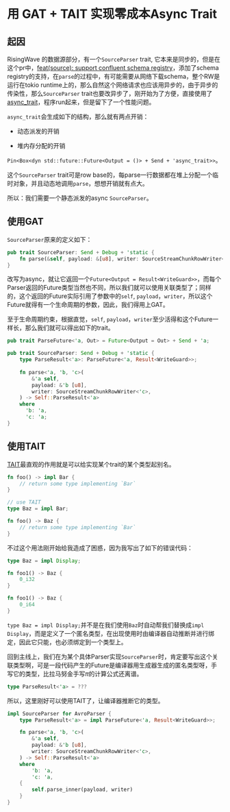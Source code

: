 # 用 GAT + TAIT 实现零成本Async Trait


## 起因

RisingWave 的数据源部分，有一个`SourceParser` trait, 它本来是同步的，但是在这个pr中，[feat(source): support confluent schema registry](https://github.com/risingwavelabs/risingwave/pull/6289)，添加了schema registry的支持，在`parse`的过程中，有可能需要从网络下载schema，整个RW是运行在tokio runtime上的，那么自然这个网络请求也应该用异步的，由于异步的传染性，那么`SourceParser` trait也要改异步了，刚开始为了方便，直接使用了[async_trait](https://docs.rs/async-trait/0.1.58/async_trait/)，程序run起来，但是留下了一个性能问题。

`async_trait`会生成如下的结构，那么就有两点开销：

- 动态派发的开销

- 堆内存分配的开销

`Pin<Box<dyn std::future::Future<Output = ()> + Send + 'async_trait>>`。

这个`SourceParser` trait可是row base的，每parse一行数据都在堆上分配一个临时对象，并且动态地调用`parse`，想想开销就有点大。

所以：我们需要一个静态派发的async `SourceParser`。

## 使用GAT

`SourceParser`原来的定义如下：

```rust
pub trait SourceParser: Send + Debug + 'static {
    fn parse(&self, payload: &[u8], writer: SourceStreamChunkRowWriter<'_>) -> Result<WriteGuard>;
}
```

改写为async，就让它返回一个`Future<Output = Result<WriteGuard>>`，而每个Parser返回的Future类型当然也不同，所以我们就可以使用关联类型了；同样的，这个返回的Future实际引用了参数中的`self`, `payload`，`writer`，所以这个Future就得有一个生命周期的参数，因此，我们得用上GAT。

至于生命周期约束，根据直觉，`self`, `payload`，`writer`至少活得和这个Future一样长，那么我们就可以得出如下的trait。

```rust
pub trait ParseFuture<'a, Out> = Future<Output = Out> + Send + 'a;

pub trait SourceParser: Send + Debug + 'static {
    type ParseResult<'a>: ParseFuture<'a, Result<WriteGuard>>;
  
    fn parse<'a, 'b, 'c>(
        &'a self,
        payload: &'b [u8],
        writer: SourceStreamChunkRowWriter<'c>,
    ) -> Self::ParseResult<'a>
    where
      'b: 'a,
      'c: 'a;
}
```

## 使用TAIT

[TAIT](https://rust-lang.github.io/rfcs/2515-type_alias_impl_trait.html)最直观的作用就是可以给实现某个trait的某个类型起别名。

```rust
fn foo() -> impl Bar {
    // return some type implementing `Bar`
}

// use TAIT
type Baz = impl Bar;

fn foo() -> Baz {
    // return some type implementing `Bar`
}
```

不过这个用法刚开始给我造成了困惑，因为我写出了如下的错误代码：

```rust
type Baz = impl Display;

fn foo1() -> Baz {
    0_i32
}

fn foo1() -> Baz {
    0_i64
}
```

`type Baz = impl Display;`并不是在我们使用`Baz`时自动帮我们替换成`impl Display`，而是定义了一个匿名类型，在出现使用时由编译器自动推断并进行绑定，因此它只能，也必须绑定到一个类型上。

回到主线上，我们在为某个具体Parser实现`SourceParser`时，肯定要写出这个关联类型啊，可是一段代码产生的Future是编译器用生成器生成的匿名类型呀，手写它的类型，比拉马努金手写$\pi$的计算公式还离谱。

```rust
type ParseResult<'a> = ???
```

所以，这里刚好可以使用TAIT了，让编译器推断它的类型。

```rust
impl SourceParser for AvroParser {
    type ParseResult<'a> = impl ParseFuture<'a, Result<WriteGuard>>;

    fn parse<'a, 'b, 'c>(
        &'a self,
        payload: &'b [u8],
        writer: SourceStreamChunkRowWriter<'c>,
    ) -> Self::ParseResult<'a>
    where
        'b: 'a,
        'c: 'a,
    {
        self.parse_inner(payload, writer)
    }
}
```


